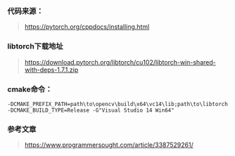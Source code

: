 ### 代码来源：

> https://pytorch.org/cppdocs/installing.html

### libtorch下载地址

> https://download.pytorch.org/libtorch/cu102/libtorch-win-shared-with-deps-1.7.1.zip

### cmake命令：

```shell
-DCMAKE_PREFIX_PATH=path\to\opencv\build\x64\vc14\lib;path\to\libtorch -DCMAKE_BUILD_TYPE=Release -G"Visual Studio 14 Win64" 
```



### 参考文章

>https://www.programmersought.com/article/3387529261/
